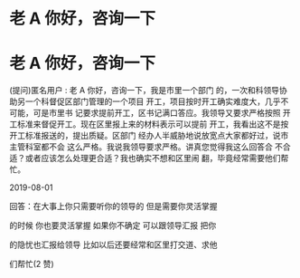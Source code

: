 # 老 A 你好，咨询一下

# 老 A 你好，咨询一下

(提问)匿名用户 : 老 A 你好，咨询一下，我是市里一个部门 的，一次和科领导协助另一个科督促区部门管理的一个项目 开工，项目按时开工确实难度大，几乎不可能，可是市里书 记要求提前开工，区书记满口答应。我领导又要求严格按照 开工标准来督促开工。现在区里报上来的材料表示可以提前 开工，我看出这不是按开工标准报送的，提出质疑。区部门 经办人半威胁地说放宽点大家都好过，说市主管科室都不会 这么严格。我说我领导要求严格。讲真您觉得我这么回答合 不合适？或者应该怎么处理更合适？我也确实不想和区里闹 翻，毕竟经常需要他们帮忙。

2019-08-01

回答：在大事上你只需要听你的领导的 但是需要你灵活掌握

的时候 你也要灵活掌握 如果你不确定 可以跟领导汇报 把你

的隐忧也汇报给领导 比如以后还要经常和区里打交道、求他

们帮忙(2 赞)